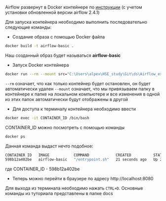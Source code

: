 Airflow развернут в Docker контейнере по <a href="https://medium.com/@technologIT/apache-airflow-%D1%87%D0%B0%D1%81%D1%82%D1%8C-4-%D1%83%D1%81%D1%82%D0%B0%D0%BD%D0%BE%D0%B2%D0%BA%D0%B0-9fa5cb9d0e06">инструкции</a> (с учетом установки обновленной версии airflow 2.4.1)

Для запуска контейнера необходимо выполнить последовательно следующие команды:
- Создание образа с помощью Docker файла
```bash
docker build -t airflow-basic .
```
Наш созданный образ будет называться **airflow-basic**
- Запуск Docker контейнера
```bash
docker run --rm --mount src="C:\Users\alpex\HSE_study\Git\ds\Airflow_example\dags",dst="//usr/local/airflow/dags",type=bind -d -p 8080:8080 airflow-basic
```
```--rm``` означает, что как только контейнер будет остановлен, он будет автоматически удален
```--mount``` означает, что мы привязываем папку в контейнере к папке на локальном компьютере и все изменения в одной из этих папок автоматически будут отображены в другой
- Для доступа к терминалу контейнера необходимо ввести
```bash
docker exec -it CONTAINER_ID /bin/bash
```
CONTAINER_ID можно посмотреть с помощью команды
```bash
docker ps
```
Данная команда выдаст нечто подобное:
```bash
CONTAINER ID   IMAGE           COMMAND            CREATED          STATUS          PORTS                    NAMES
598b12a402be   airflow-basic   "/entrypoint.sh"   21 seconds ago   Up 20 seconds   0.0.0.0:8080->8080/tcp   determined_beaver
```
где CONTAINER_ID - 598b12a402be
- Теперь можно перейти в браузере по адресу http://localhost:8080

Для выхода из терминала необходимо нажать ```CTRL+D```.
Основные команды из туториала представлены в папке docs
